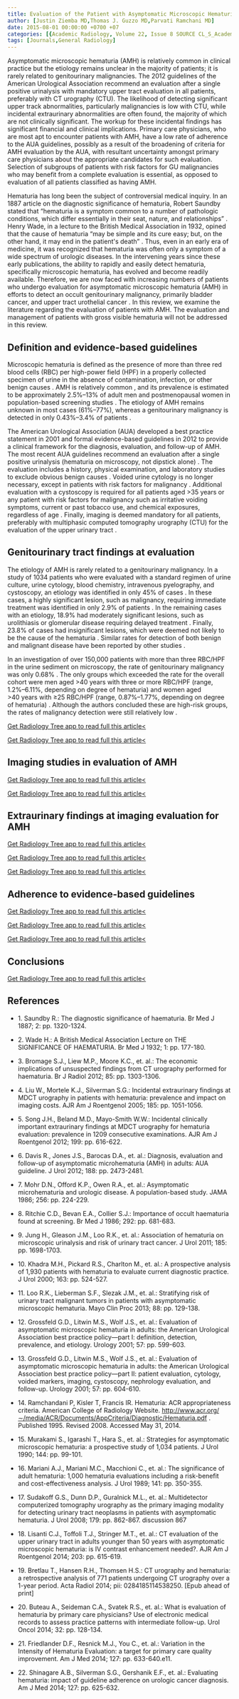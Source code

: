 ```yaml
---
title: Evaluation of the Patient with Asymptomatic Microscopic Hematuria
author: [Justin Ziemba MD,Thomas J. Guzzo MD,Parvati Ramchani MD]
date: 2015-08-01 00:00:00 +0700 +07
categories: [{Academic Radiology, Volume 22, Issue 8 SOURCE CL_S_AcademicRadiologyVolume22Issue8 1}]
tags: [Journals,General Radiology]
---
```

Asymptomatic microscopic hematuria (AMH) is relatively common in clinical practice but the etiology remains unclear in the majority of patients; it is rarely related to genitourinary malignancies. The 2012 guidelines of the American Urological Association recommend an evaluation after a single positive urinalysis with mandatory upper tract evaluation in all patients, preferably with CT urography (CTU). The likelihood of detecting significant upper track abnormalities, particularly malignancies is low with CTU, while incidental extraurinary abnormalities are often found, the majority of which are not clinically significant. The workup for these incidental findings has significant financial and clinical implications. Primary care physicians, who are most apt to encounter patients with AMH, have a low rate of adherence to the AUA guidelines, possibly as a result of the broadening of criteria for AMH evaluation by the AUA, with resultant uncertainty amongst primary care physicians about the appropriate candidates for such evaluation. Selection of subgroups of patients with risk factors for GU malignancies who may benefit from a complete evaluation is essential, as opposed to evaluation of all patients classified as having AMH.

Hematuria has long been the subject of controversial medical inquiry. In an 1887 article on the diagnostic significance of hematuria, Robert Saundby stated that “hematuria is a symptom common to a number of pathologic conditions, which differ essentially in their seat, nature, and relationships” . Henry Wade, in a lecture to the British Medical Association in 1932, opined that the cause of hematuria “may be simple and its cure easy; but, on the other hand, it may end in the patient's death” . Thus, even in an early era of medicine, it was recognized that hematuria was often only a symptom of a wide spectrum of urologic diseases. In the intervening years since these early publications, the ability to rapidly and easily detect hematuria, specifically microscopic hematuria, has evolved and become readily available. Therefore, we are now faced with increasing numbers of patients who undergo evaluation for asymptomatic microscopic hematuria (AMH) in efforts to detect an occult genitourinary malignancy, primarily bladder cancer, and upper tract urothelial cancer . In this review, we examine the literature regarding the evaluation of patients with AMH. The evaluation and management of patients with gross visible hematuria will not be addressed in this review.

## Definition and evidence-based guidelines

Microscopic hematuria is defined as the presence of more than three red blood cells (RBC) per high-power field (HPF) in a properly collected specimen of urine in the absence of contamination, infection, or other benign causes . AMH is relatively common , and its prevalence is estimated to be approximately 2.5%–13% of adult men and postmenopausal women in population-based screening studies . The etiology of AMH remains unknown in most cases (61%–77%), whereas a genitourinary malignancy is detected in only 0.43%–3.4% of patients .

The American Urological Association (AUA) developed a best practice statement in 2001 and formal evidence-based guidelines in 2012 to provide a clinical framework for the diagnosis, evaluation, and follow-up of AMH. The most recent AUA guidelines recommend an evaluation after a single positive urinalysis (hematuria on microscopy, not dipstick alone) . The evaluation includes a history, physical examination, and laboratory studies to exclude obvious benign causes . Voided urine cytology is no longer necessary, except in patients with risk factors for malignancy . Additional evaluation with a cystoscopy is required for all patients aged >35 years or any patient with risk factors for malignancy such as irritative voiding symptoms, current or past tobacco use, and chemical exposures, regardless of age . Finally, imaging is deemed mandatory for all patients, preferably with multiphasic computed tomography urography (CTU) for the evaluation of the upper urinary tract .

## Genitourinary tract findings at evaluation

The etiology of AMH is rarely related to a genitourinary malignancy. In a study of 1034 patients who were evaluated with a standard regimen of urine culture, urine cytology, blood chemistry, intravenous pyelography, and cystoscopy, an etiology was identified in only 45% of cases . In these cases, a highly significant lesion, such as malignancy, requiring immediate treatment was identified in only 2.9% of patients . In the remaining cases with an etiology, 18.9% had moderately significant lesions, such as urolithiasis or glomerular disease requiring delayed treatment . Finally, 23.8% of cases had insignificant lesions, which were deemed not likely to be the cause of the hematuria . Similar rates for detection of both benign and malignant disease have been reported by other studies .

In an investigation of over 150,000 patients with more than three RBC/HPF in the urine sediment on microscopy, the rate of genitourinary malignancy was only 0.68% . The only groups which exceeded the rate for the overall cohort were men aged >40 years with three or more RBC/HPF (range, 1.2%–6.11%, depending on degree of hematuria) and women aged >40 years with ≥25 RBC/HPF (range, 0.87%–1.77%, depending on degree of hematuria) . Although the authors concluded these are high-risk groups, the rates of malignancy detection were still relatively low .

[Get Radiology Tree app to read full this article<](https://clinicalpub.com/app)

[Get Radiology Tree app to read full this article<](https://clinicalpub.com/app)

## Imaging studies in evaluation of AMH

[Get Radiology Tree app to read full this article<](https://clinicalpub.com/app)

[Get Radiology Tree app to read full this article<](https://clinicalpub.com/app)

## Extraurinary findings at imaging evaluation for AMH

[Get Radiology Tree app to read full this article<](https://clinicalpub.com/app)

[Get Radiology Tree app to read full this article<](https://clinicalpub.com/app)

[Get Radiology Tree app to read full this article<](https://clinicalpub.com/app)

## Adherence to evidence-based guidelines

[Get Radiology Tree app to read full this article<](https://clinicalpub.com/app)

[Get Radiology Tree app to read full this article<](https://clinicalpub.com/app)

[Get Radiology Tree app to read full this article<](https://clinicalpub.com/app)

## Conclusions

[Get Radiology Tree app to read full this article<](https://clinicalpub.com/app)

## References

- 1\. Saundby R.: The diagnostic significance of haematuria. Br Med J 1887; 2: pp. 1320-1324.


- 2\. Wade H.: A British Medical Association Lecture on THE SIGNIFICANCE OF HAEMATURIA. Br Med J 1932; 1: pp. 177-180.


- 3\. Bromage S.J., Liew M.P., Moore K.C., et. al.: The economic implications of unsuspected findings from CT urography performed for haematuria. Br J Radiol 2012; 85: pp. 1303-1306.


- 4\. Liu W., Mortele K.J., Silverman S.G.: Incidental extraurinary findings at MDCT urography in patients with hematuria: prevalence and impact on imaging costs. AJR Am J Roentgenol 2005; 185: pp. 1051-1056.


- 5\. Song J.H., Beland M.D., Mayo-Smith W.W.: Incidental clinically important extraurinary findings at MDCT urography for hematuria evaluation: prevalence in 1209 consecutive examinations. AJR Am J Roentgenol 2012; 199: pp. 616-622.


- 6\. Davis R., Jones J.S., Barocas D.A., et. al.: Diagnosis, evaluation and follow-up of asymptomatic microhematuria (AMH) in adults: AUA guideline. J Urol 2012; 188: pp. 2473-2481.


- 7\. Mohr D.N., Offord K.P., Owen R.A., et. al.: Asymptomatic microhematuria and urologic disease. A population-based study. JAMA 1986; 256: pp. 224-229.


- 8\. Ritchie C.D., Bevan E.A., Collier S.J.: Importance of occult haematuria found at screening. Br Med J 1986; 292: pp. 681-683.


- 9\. Jung H., Gleason J.M., Loo R.K., et. al.: Association of hematuria on microscopic urinalysis and risk of urinary tract cancer. J Urol 2011; 185: pp. 1698-1703.


- 10\. Khadra M.H., Pickard R.S., Charlton M., et. al.: A prospective analysis of 1,930 patients with hematuria to evaluate current diagnostic practice. J Urol 2000; 163: pp. 524-527.


- 11\. Loo R.K., Lieberman S.F., Slezak J.M., et. al.: Stratifying risk of urinary tract malignant tumors in patients with asymptomatic microscopic hematuria. Mayo Clin Proc 2013; 88: pp. 129-138.


- 12\. Grossfeld G.D., Litwin M.S., Wolf J.S., et. al.: Evaluation of asymptomatic microscopic hematuria in adults: the American Urological Association best practice policy—part I: definition, detection, prevalence, and etiology. Urology 2001; 57: pp. 599-603.


- 13\. Grossfeld G.D., Litwin M.S., Wolf J.S., et. al.: Evaluation of asymptomatic microscopic hematuria in adults: the American Urological Association best practice policy—part II: patient evaluation, cytology, voided markers, imaging, cystoscopy, nephrology evaluation, and follow-up. Urology 2001; 57: pp. 604-610.


- 14\.  Ramchandani P, Kisler T, Francis IR. Hematuria: ACR appropriateness criteria. American College of Radiology Website.  http://www.acr.org/∼/media/ACR/Documents/AppCriteria/Diagnostic/Hematuria.pdf  . Published 1995. Revised 2008. Accessed May 31, 2014.


- 15\. Murakami S., Igarashi T., Hara S., et. al.: Strategies for asymptomatic microscopic hematuria: a prospective study of 1,034 patients. J Urol 1990; 144: pp. 99-101.


- 16\. Mariani A.J., Mariani M.C., Macchioni C., et. al.: The significance of adult hematuria: 1,000 hematuria evaluations including a risk-benefit and cost-effectiveness analysis. J Urol 1989; 141: pp. 350-355.


- 17\. Sudakoff G.S., Dunn D.P., Guralnick M.L., et. al.: Multidetector computerized tomography urography as the primary imaging modality for detecting urinary tract neoplasms in patients with asymptomatic hematuria. J Urol 2008; 179: pp. 862-867. discussion 867


- 18\. Lisanti C.J., Toffoli T.J., Stringer M.T., et. al.: CT evaluation of the upper urinary tract in adults younger than 50 years with asymptomatic microscopic hematuria: is IV contrast enhancement needed?. AJR Am J Roentgenol 2014; 203: pp. 615-619.


- 19\. Bretlau T., Hansen R.H., Thomsen H.S.: CT urography and hematuria: a retrospective analysis of 771 patients undergoing CT urography over a 1-year period. Acta Radiol 2014; pii: 0284185114538250. \[Epub ahead of print\]


- 20\. Buteau A., Seideman C.A., Svatek R.S., et. al.: What is evaluation of hematuria by primary care physicians? Use of electronic medical records to assess practice patterns with intermediate follow-up. Urol Oncol 2014; 32: pp. 128-134.


- 21\. Friedlander D.F., Resnick M.J., You C., et. al.: Variation in the Intensity of Hematuria Evaluation: a target for primary care quality improvement. Am J Med 2014; 127: pp. 633-640.e11.


- 22\. Shinagare A.B., Silverman S.G., Gershanik E.F., et. al.: Evaluating hematuria: impact of guideline adherence on urologic cancer diagnosis. Am J Med 2014; 127: pp. 625-632.